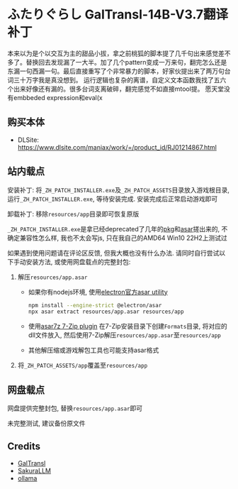 # ふたりぐらし GalTransl-14B-V3.7翻译补丁

本来以为是个以交互为主的甜品小拔，拿之前桃狐的脚本提了几千句出来感觉差不多了。替换回去发现漏了一大半。加了几个pattern变成一万来句，翻完怎么还是东漏一句西漏一句。最后直接重写了个非常暴力的脚本，好家伙提出来了两万句台词三十万字我是真没想到。
运行逻辑也复杂的离谱，自定义文本函数我找了五六个出来好像还有漏的。很多台词支离破碎，翻完感觉不如直接mtool提。
愿天堂没有embbeded expression和eval(x


## 购买本体

* DLSite: https://www.dlsite.com/maniax/work/=/product_id/RJ01214867.html


## 站内载点

安装补丁: 将`_ZH_PATCH_INSTALLER.exe`及`_ZH_PATCH_ASSETS`目录放入游戏根目录, 运行`_ZH_PATCH_INSTALLER.exe`, 等待安装完成. 安装完成后正常启动游戏即可

卸载补丁: 移除`resources/app`目录即可恢复原版

`_ZH_PATCH_INSTALLER.exe`是拿已经deprecated了几年的[pkg](www.npmjs.com/package/pkg)和[asar](www.npmjs.com/package/asar)搓出来的,
不确定兼容性怎么样, 我也不太会写js, 只在我自己的AMD64 Win10 22H2上测试过

如果遇到使用问题请在评论区反馈, 但我大概也没有什么办法. 请同时自行尝试以下手动安装方法, 或使用网盘载点的完整封包:

1. 解压`resources/app.asar`
    * 如果你有nodejs环境, 使用[electron官方asar utility](github.com/electron/asar)
      ```bash
      npm install --engine-strict @electron/asar
      npx asar extract resources/app.asar resources/app
      ```

    * 使用[asar7z 7-Zip plugin](https://www.tc4shell.com/en/7zip/asar/)
      在7-Zip安装目录下创建`Formats`目录, 将对应的dll文件放入, 然后使用7-Zip解压`resources/app.asar`至`resources/app`

    * 其他解压缩或游戏解包工具也可能支持asar格式

2. 将`_ZH_PATCH_ASSETS/app`覆盖至`resources/app`


## 网盘载点

网盘提供完整封包, 替换`resources/app.asar`即可

未完整测试, 建议备份原文件


## Credits

* [GalTransl](https://github.com/GalTransl/GalTransl)
* [SakuraLLM](https://github.com/SakuraLLM/SakuraLLM)
* [ollama](https://github.com/ollama/ollama)
